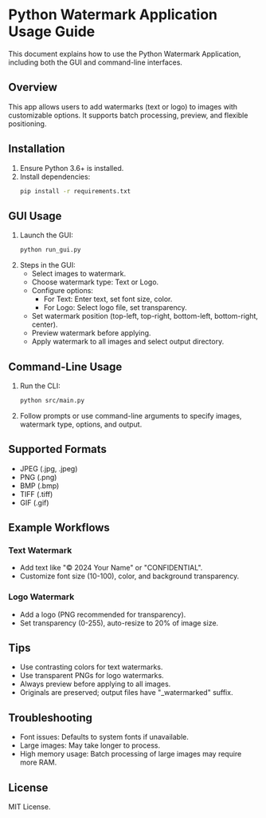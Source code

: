 # Python Watermark Application Usage Guide

This document explains how to use the Python Watermark Application, including both the GUI and command-line interfaces.

## Overview
This app allows users to add watermarks (text or logo) to images with customizable options. It supports batch processing, preview, and flexible positioning.

## Installation
1. Ensure Python 3.6+ is installed.
2. Install dependencies:
   ```bash
   pip install -r requirements.txt
   ```

## GUI Usage
1. Launch the GUI:
   ```bash
   python run_gui.py
   ```
2. Steps in the GUI:
   - Select images to watermark.
   - Choose watermark type: Text or Logo.
   - Configure options:
     - For Text: Enter text, set font size, color.
     - For Logo: Select logo file, set transparency.
   - Set watermark position (top-left, top-right, bottom-left, bottom-right, center).
   - Preview watermark before applying.
   - Apply watermark to all images and select output directory.

## Command-Line Usage
1. Run the CLI:
   ```bash
   python src/main.py
   ```
2. Follow prompts or use command-line arguments to specify images, watermark type, options, and output.

## Supported Formats
- JPEG (.jpg, .jpeg)
- PNG (.png)
- BMP (.bmp)
- TIFF (.tiff)
- GIF (.gif)

## Example Workflows
### Text Watermark
- Add text like "© 2024 Your Name" or "CONFIDENTIAL".
- Customize font size (10-100), color, and background transparency.

### Logo Watermark
- Add a logo (PNG recommended for transparency).
- Set transparency (0-255), auto-resize to 20% of image size.

## Tips
- Use contrasting colors for text watermarks.
- Use transparent PNGs for logo watermarks.
- Always preview before applying to all images.
- Originals are preserved; output files have "_watermarked" suffix.

## Troubleshooting
- Font issues: Defaults to system fonts if unavailable.
- Large images: May take longer to process.
- High memory usage: Batch processing of large images may require more RAM.

## License
MIT License.
